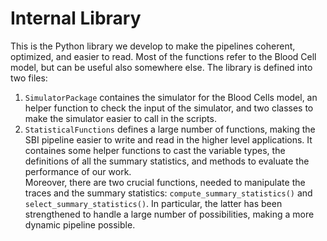 # Internal Library
This is the Python library we develop to make the pipelines coherent, optimized, and easier to read. Most of the functions refer to the Blood Cell model, but can be useful also somewhere else. The library is defined into two files:
1. ```SimulatorPackage``` containes the simulator for the Blood Cells model, an helper function to check the input of the simulator, and two classes to make the simulator easier to call in the scripts. 
2. ```StatisticalFunctions``` defines a large number of functions, making the SBI pipeline easier to write and read in the higher level applications. It containes some helper functions to cast the variable types, the definitions of all the summary statistics, and methods to evaluate the performance of our work. </br>
Moreover, there are two crucial functions, needed to manipulate the traces and the summary statistics: ```compute_summary_statistics()``` and ```select_summary_statistics()```. In particular, the latter has been strengthened to handle a large number of possibilities, making a more dynamic pipeline possible.